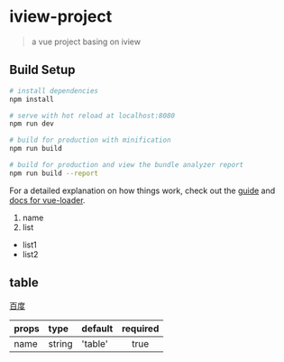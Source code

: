 # iview-project

> a vue project basing on iview

## Build Setup

``` bash
# install dependencies
npm install

# serve with hot reload at localhost:8080
npm run dev

# build for production with minification
npm run build

# build for production and view the bundle analyzer report
npm run build --report
```

For a detailed explanation on how things work, check out the [guide](http://vuejs-templates.github.io/webpack/) and [docs for vue-loader](http://vuejs.github.io/vue-loader).

1. name
2. list
  * list1
  * list2

## table
[百度](href=https://www.baidu.com/)

|props|type|default|required|
|-----|:-----|:-----|:----:|
| name | string | 'table' | true |
